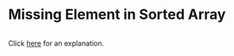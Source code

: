 # Missing Element in Sorted Array 

~~~java

~~~

Click [here](Explanation.md) for an explanation.


